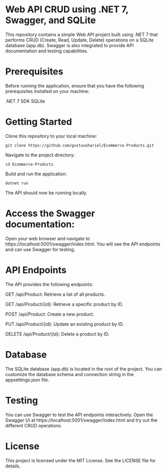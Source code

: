 # Web API CRUD using .NET 7, Swagger, and SQLite
This repository contains a simple Web API project built using .NET 7 that performs CRUD (Create, Read, Update, Delete) operations on a SQLite database (app.db). Swagger is also integrated to provide API documentation and testing capabilities.

# Prerequisites
Before running the application, ensure that you have the following prerequisites installed on your machine:

.NET 7 SDK
SQLite

# Getting Started
Clone this repository to your local machine:


```
git clone https://github.com/gustavohariel/Ecommerce-Products.git
```

Navigate to the project directory:

```
cd Ecommerce-Products
```
Build and run the application:

```
dotnet run
```

The API should now be running locally.

# Access the Swagger documentation:

Open your web browser and navigate to https://localhost:5001/swagger/index.html. You will see the API endpoints and can use Swagger for testing.

# API Endpoints
The API provides the following endpoints:

GET /api/Product: Retrieve a list of all products.

GET /api/Product/{id}: Retrieve a specific product by ID.

POST /api/Product: Create a new product.

PUT /api/Product/{id}: Update an existing product by ID.

DELETE /api/Product/{id}: Delete a product by ID.

# Database
The SQLite database (app.db) is located in the root of the project. You can customize the database schema and connection string in the appsettings.json file.

# Testing
You can use Swagger to test the API endpoints interactively. Open the Swagger UI at https://localhost:5001/swagger/index.html and try out the different CRUD operations.

# License
This project is licensed under the MIT License. See the LICENSE file for details.
